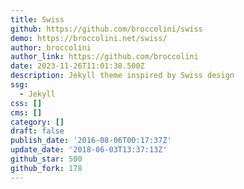 ```yaml
---
title: Swiss
github: https://github.com/broccolini/swiss
demo: https://broccolini.net/swiss/
author: broccolini
author_link: https://github.com/broccolini
date: 2023-11-26T11:01:38.500Z
description: Jekyll theme inspired by Swiss design
ssg:
  - Jekyll
css: []
cms: []
category: []
draft: false
publish_date: '2016-08-06T00:17:37Z'
update_date: '2018-06-03T13:37:13Z'
github_star: 500
github_fork: 178
---
```

